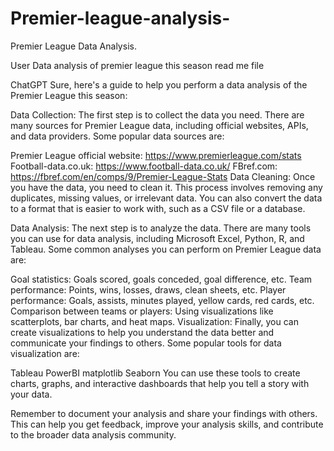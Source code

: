 # Premier-league-analysis-

Premier League Data Analysis.


User
Data analysis of premier league this season  read me file

ChatGPT
Sure, here's a guide to help you perform a data analysis of the Premier League this season:

Data Collection:
The first step is to collect the data you need. There are many sources for Premier League data, including official websites, APIs, and data providers. Some popular data sources are:

Premier League official website: https://www.premierleague.com/stats
Football-data.co.uk: https://www.football-data.co.uk/
FBref.com: https://fbref.com/en/comps/9/Premier-League-Stats
Data Cleaning:
Once you have the data, you need to clean it. This process involves removing any duplicates, missing values, or irrelevant data. You can also convert the data to a format that is easier to work with, such as a CSV file or a database.

Data Analysis:
The next step is to analyze the data. There are many tools you can use for data analysis, including Microsoft Excel, Python, R, and Tableau. Some common analyses you can perform on Premier League data are:

Goal statistics: Goals scored, goals conceded, goal difference, etc.
Team performance: Points, wins, losses, draws, clean sheets, etc.
Player performance: Goals, assists, minutes played, yellow cards, red cards, etc.
Comparison between teams or players: Using visualizations like scatterplots, bar charts, and heat maps.
Visualization:
Finally, you can create visualizations to help you understand the data better and communicate your findings to others. Some popular tools for data visualization are:

Tableau
PowerBI
matplotlib
Seaborn
You can use these tools to create charts, graphs, and interactive dashboards that help you tell a story with your data.

Remember to document your analysis and share your findings with others. This can help you get feedback, improve your analysis skills, and contribute to the broader data analysis community.




